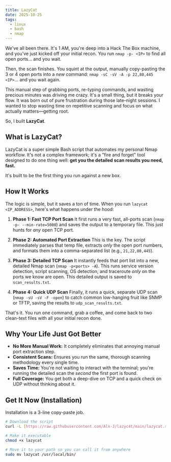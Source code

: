 ```yaml
---
title: LazyCat
date: 2025-10-25
tags:
  - linux
  - bash
  - nmap
---
```


We've all been there. It's 1 AM, you're deep into a Hack The Box machine, and you've just kicked off your initial recon. You run `nmap -p- <IP>` to find all open ports... and you wait.

Then, the scan finishes. You squint at the output, manually copy-pasting the 3 or 4 open ports into a *new* command: `nmap -sC -sV -A -p 22,80,445 <IP>`... and you wait again.

This manual step of grabbing ports, re-typing commands, and wasting precious minutes was driving me crazy. It's a small thing, but it breaks your flow. It was born out of pure frustration during those late-night sessions. I wanted to stop wasting time on repetitive scanning and focus on what actually matters—getting root.

So, I built **LazyCat**.

## What is LazyCat?

LazyCat is a super simple Bash script that automates my personal Nmap workflow. It's not a complex framework; it's a "fire and forget" tool designed to do one thing well: **get you the detailed scan results you need, fast.**

It's built to be the first thing you run against a new box.

## How It Works

The logic is simple, but it saves a ton of time. When you run `lazycat <IP_ADDRESS>`, here's what happens under the hood:

1.  **Phase 1: Fast TCP Port Scan**
    It first runs a very fast, all-ports scan (`nmap -p- --min-rate=5000`) and saves the output to a temporary file. This just hunts for *any* open TCP port.

2.  **Phase 2: Automated Port Extraction**
    This is the key. The script immediately parses that temp file, extracts *only* the open port numbers, and formats them into a comma-separated list (e.g., `21,22,80,445`).

3.  **Phase 3: Detailed TCP Scan**
    It instantly feeds that port list into a new, detailed Nmap scan (`nmap -p<ports> -A`). This runs service version detection, script scanning, OS detection, and traceroute *only* on the ports we know are open. This detailed output is saved to `scan_results.txt`.

4.  **Phase 4: Quick UDP Scan**
    Finally, it runs a quick, separate UDP scan (`nmap -sU -sV -F -open`) to catch common low-hanging fruit like SNMP or TFTP, saving the results to `udp_scan_results.txt`.

That's it. You run one command, grab a coffee, and come back to two clean-text files with all your initial recon done.

## Why Your Life Just Got Better

-   **No More Manual Work:** It completely eliminates that annoying manual port extraction step.
-   **Consistent Scans:** Ensures you run the same, thorough scanning methodology every single time.
-   **Saves Time:** You're not waiting to interact with the terminal; you're running the detailed scan the *second* the first port is found.
-   **Full Coverage:** You get both a deep-dive on TCP and a quick check on UDP without thinking about it.

## Get It Now (Installation)

Installation is a 3-line copy-paste job.

```bash
# Download the script
curl -L [https://raw.githubusercontent.com/Alx-J/lazyc4t/main/lazycat.sh](https://raw.githubusercontent.com/Alx-J/lazyc4t/main/lazycat.sh) -o lazycat

# Make it executable
chmod +x lazycat

# Move it to your path so you can call it from anywhere
sudo mv lazycat /usr/local/bin/